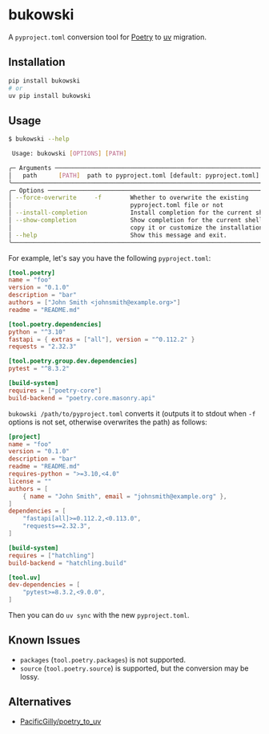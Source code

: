 # bukowski

A `pyproject.toml` conversion tool for [Poetry](https://python-poetry.org/) to [uv](https://docs.astral.sh/uv/) migration.

## Installation

```bash
pip install bukowski
# or
uv pip install bukowski
```

## Usage

```bash
$ bukowski --help

 Usage: bukowski [OPTIONS] [PATH]

╭─ Arguments ──────────────────────────────────────────────────────────────────╮
│   path      [PATH]  path to pyproject.toml [default: pyproject.toml]         │
╰──────────────────────────────────────────────────────────────────────────────╯
╭─ Options ────────────────────────────────────────────────────────────────────╮
│ --force-overwrite     -f        Whether to overwrite the existing            │
│                                 pyproject.toml file or not                   │
│ --install-completion            Install completion for the current shell.    │
│ --show-completion               Show completion for the current shell, to    │
│                                 copy it or customize the installation.       │
│ --help                          Show this message and exit.                  │
╰──────────────────────────────────────────────────────────────────────────────╯
```

For example, let's say you have the following `pyproject.toml`:

```toml
[tool.poetry]
name = "foo"
version = "0.1.0"
description = "bar"
authors = ["John Smith <johnsmith@example.org>"]
readme = "README.md"

[tool.poetry.dependencies]
python = "^3.10"
fastapi = { extras = ["all"], version = "^0.112.2" }
requests = "2.32.3"

[tool.poetry.group.dev.dependencies]
pytest = "^8.3.2"

[build-system]
requires = ["poetry-core"]
build-backend = "poetry.core.masonry.api"
```

`bukowski /path/to/pyproject.toml` converts it (outputs it to stdout when `-f` options is not set, otherwise overwrites the path) as follows:

```toml
[project]
name = "foo"
version = "0.1.0"
description = "bar"
readme = "README.md"
requires-python = ">=3.10,<4.0"
license = ""
authors = [
    { name = "John Smith", email = "johnsmith@example.org" },
]
dependencies = [
    "fastapi[all]>=0.112.2,<0.113.0",
    "requests==2.32.3",
]

[build-system]
requires = ["hatchling"]
build-backend = "hatchling.build"

[tool.uv]
dev-dependencies = [
    "pytest>=8.3.2,<9.0.0",
]
```

Then you can do `uv sync` with the new `pyproject.toml`.

## Known Issues

- `packages` (`tool.poetry.packages`) is not supported.
- `source` (`tool.poetry.source`) is supported, but the conversion may be lossy.

## Alternatives

- [PacificGilly/poetry_to_uv](https://github.com/PacificGilly/poetry_to_uv)
